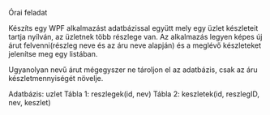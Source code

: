 Órai feladat

Készíts egy WPF alkalmazást
adatbázissal együtt mely egy üzlet
készleteit tartja nyílván, az üzletnek
több részlege van. Az alkalmazás
legyen képes új árut felvenni(részleg neve és az
áru neve alapján) és a meglévő
készleteket jelenítse meg egy listában.

Ugyanolyan nevű árut mégegyszer ne
tároljon el az adatbázis, csak az 
áru készletmennyiségét növelje.

Adatbázis: uzlet 
Tábla 1: reszlegek(id, nev)
Tábla 2: keszletek(id, reszlegID, nev, keszlet)
